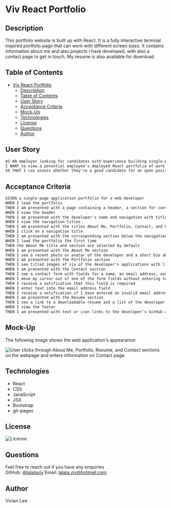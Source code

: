 # Viv React Portfolio

## Description

This portfolio website is built up with React. It is a fully interactive terminal inspired portfolio page that can work with different screen sizes. It contains information about me and also projects I have developed, with also a contact page to get in touch. My resume is also available for download.

## Table of Contents
- [Viv React Portfolio](#viv-react-portfolio)
  - [Description](#description)
  - [Table of Contents](#table-of-contents)
  - [User Story](#user-story)
  - [Acceptance Criteria](#acceptance-criteria)
  - [Mock-Up](#mock-up)
  - [Technologies](#technologies)
  - [License](#license)
  - [Questions](#questions)
  - [Author](#author)

## User Story

```md
AS AN employer looking for candidates with experience building single-page applications
I WANT to view a potential employee's deployed React portfolio of work samples
SO THAT I can assess whether they're a good candidate for an open position
```

## Acceptance Criteria

```md
GIVEN a single-page application portfolio for a web developer
WHEN I load the portfolio
THEN I am presented with a page containing a header, a section for content, and a footer
WHEN I view the header
THEN I am presented with the developer's name and navigation with titles corresponding to different sections of the portfolio
WHEN I view the navigation titles
THEN I am presented with the titles About Me, Portfolio, Contact, and Resume, and the title corresponding to the current section is highlighted
WHEN I click on a navigation title
THEN I am presented with the corresponding section below the navigation without the page reloading and that title is highlighted
WHEN I load the portfolio the first time
THEN the About Me title and section are selected by default
WHEN I am presented with the About Me section
THEN I see a recent photo or avatar of the developer and a short bio about them
WHEN I am presented with the Portfolio section
THEN I see titled images of six of the developer’s applications with links to both the deployed applications and the corresponding GitHub repositories
WHEN I am presented with the Contact section
THEN I see a contact form with fields for a name, an email address, and a message
WHEN I move my cursor out of one of the form fields without entering text
THEN I receive a notification that this field is required
WHEN I enter text into the email address field
THEN I receive a notification if I have entered an invalid email address
WHEN I am presented with the Resume section
THEN I see a link to a downloadable resume and a list of the developer’s proficiencies
WHEN I view the footer
THEN I am presented with text or icon links to the developer’s GitHub and LinkedIn profiles, and their profile on a third platform (Stack Overflow, Twitter)
```

## Mock-Up

The following image shows the web application's appearance:

![User clicks through About Me, Portfolio, Resume, and Contact sections on the webpage and enters information on Contact page.](./Assets/20-react-homework-demo-01.gif)

## Technologies 
- React
- CSS
- JavaScript
- JSX
- Bootstrap
- gh-pages

## License 
![License](https://img.shields.io/github/license/lalalaviv/viv-react-portfolio)

## Questions

  Feel free to reach out if you have any enquiries
  <br/>
  GitHub: [@lalalaviv](https://github.com/lalalaviv)
  Email: lalala.viv@hotmail.com


## Author

  Vivian Lee